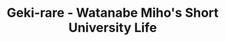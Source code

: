 ---
layout: videojs
title:  Geki-rare - Watanabe Miho's Short University Life
category: tv
description: >+
    From "Geki-rare-san wo Tsurete kita" (TV Asahi), November 11, 2024

    Translation by @sasori39883522
lang: en
subtitles: 激レアさん渡邊美穂 メディア初披露の激レア体験 20241111放送.en.vtt
video_url: https://www.youtube.com/embed/xXfYRc8aGHI?end=174
thumbnail: https://i.ytimg.com/vi/xXfYRc8aGHI/maxresdefault.jpg
upload_date: 2024-11-12
---